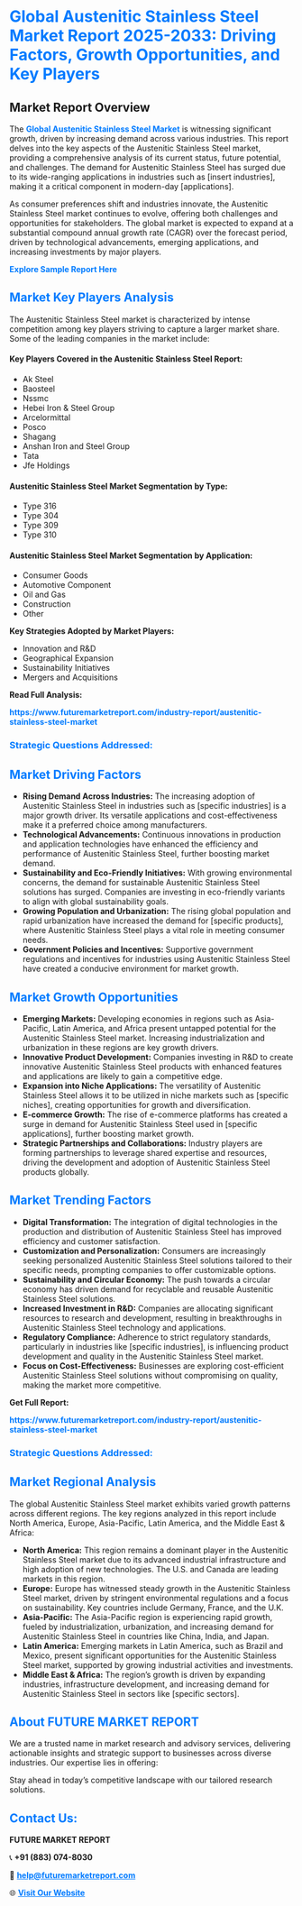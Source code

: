 <h1 style="color: #007BFF;">Global Austenitic Stainless Steel Market Report 2025-2033: Driving Factors, Growth Opportunities, and Key Players</h1>

<section id="overview">
<h2>Market Report Overview</h2>
<p>The <a href="https://www.futuremarketreport.com/industry-report/austenitic-stainless-steel-market" style="color: #007BFF; text-decoration: none;"><strong>Global Austenitic Stainless Steel Market</strong></a> is witnessing significant growth, driven by increasing demand across various industries. This report delves into the key aspects of the Austenitic Stainless Steel market, providing a comprehensive analysis of its current status, future potential, and challenges. The demand for Austenitic Stainless Steel has surged due to its wide-ranging applications in industries such as [insert industries], making it a critical component in modern-day [applications].</p>
<p>As consumer preferences shift and industries innovate, the Austenitic Stainless Steel market continues to evolve, offering both challenges and opportunities for stakeholders. The global market is expected to expand at a substantial compound annual growth rate (CAGR) over the forecast period, driven by technological advancements, emerging applications, and increasing investments by major players.</p>
</section>

<section id="overview">
<p><a href="https://www.futuremarketreport.com/request-sample/reportId=30779" style="color: #007BFF; text-decoration: none;"><strong>Explore Sample Report Here</strong></a></p>
</section>

<section id="key-players">
<h2 style="color: #007BFF;">Market Key Players Analysis</h2>
<p>The Austenitic Stainless Steel market is characterized by intense competition among key players striving to capture a larger market share. Some of the leading companies in the market include:</p>
<h4>Key Players Covered in the Austenitic Stainless Steel Report:</h4>
<ul><li>Ak Steel</li><li>Baosteel</li><li>Nssmc</li><li>Hebei Iron &amp; Steel Group</li><li>Arcelormittal</li><li>Posco</li><li>Shagang</li><li>Anshan Iron and Steel Group</li><li>Tata</li><li>Jfe Holdings</li></ul>
<h4>Austenitic Stainless Steel Market Segmentation by Type:</h4>
<ul><li>Type 316</li><li>Type 304</li><li>Type 309</li><li>Type 310</li></ul>

<h4>Austenitic Stainless Steel Market Segmentation by Application:</h4>
<ul><li>Consumer Goods</li><li>Automotive Component</li><li>Oil and Gas</li><li>Construction</li><li>Other</li></ul>
<p><strong>Key Strategies Adopted by Market Players:</strong></p>
<ul>
<li>Innovation and R&D</li>
<li>Geographical Expansion</li>
<li>Sustainability Initiatives</li>
<li>Mergers and Acquisitions</li>
</ul>
</section>

<section>
<p><strong>Read Full Analysis: </strong></p><a href="https://www.futuremarketreport.com/industry-report/austenitic-stainless-steel-market" style="color: #007BFF; text-decoration: none;"><strong>https://www.futuremarketreport.com/industry-report/austenitic-stainless-steel-market</strong></a>
<h3 style="color: #007BFF;">Strategic Questions Addressed:</h3>
</section>

<section id="driving-factors">
<h2 style="color: #007BFF;">Market Driving Factors</h2>
<ul>
<li><strong>Rising Demand Across Industries:</strong> The increasing adoption of Austenitic Stainless Steel in industries such as [specific industries] is a major growth driver. Its versatile applications and cost-effectiveness make it a preferred choice among manufacturers.</li>
<li><strong>Technological Advancements:</strong> Continuous innovations in production and application technologies have enhanced the efficiency and performance of Austenitic Stainless Steel, further boosting market demand.</li>
<li><strong>Sustainability and Eco-Friendly Initiatives:</strong> With growing environmental concerns, the demand for sustainable Austenitic Stainless Steel solutions has surged. Companies are investing in eco-friendly variants to align with global sustainability goals.</li>
<li><strong>Growing Population and Urbanization:</strong> The rising global population and rapid urbanization have increased the demand for [specific products], where Austenitic Stainless Steel plays a vital role in meeting consumer needs.</li>
<li><strong>Government Policies and Incentives:</strong> Supportive government regulations and incentives for industries using Austenitic Stainless Steel have created a conducive environment for market growth.</li>
</ul>
</section>

<section id="growth-opportunities">
<h2 style="color: #007BFF;">Market Growth Opportunities</h2>
<ul>
<li><strong>Emerging Markets:</strong> Developing economies in regions such as Asia-Pacific, Latin America, and Africa present untapped potential for the Austenitic Stainless Steel market. Increasing industrialization and urbanization in these regions are key growth drivers.</li>
<li><strong>Innovative Product Development:</strong> Companies investing in R&D to create innovative Austenitic Stainless Steel products with enhanced features and applications are likely to gain a competitive edge.</li>
<li><strong>Expansion into Niche Applications:</strong> The versatility of Austenitic Stainless Steel allows it to be utilized in niche markets such as [specific niches], creating opportunities for growth and diversification.</li>
<li><strong>E-commerce Growth:</strong> The rise of e-commerce platforms has created a surge in demand for Austenitic Stainless Steel used in [specific applications], further boosting market growth.</li>
<li><strong>Strategic Partnerships and Collaborations:</strong> Industry players are forming partnerships to leverage shared expertise and resources, driving the development and adoption of Austenitic Stainless Steel products globally.</li>
</ul>
</section>

<section id="trending-factors">
<h2 style="color: #007BFF;">Market Trending Factors</h2>
<ul>
<li><strong>Digital Transformation:</strong> The integration of digital technologies in the production and distribution of Austenitic Stainless Steel has improved efficiency and customer satisfaction.</li>
<li><strong>Customization and Personalization:</strong> Consumers are increasingly seeking personalized Austenitic Stainless Steel solutions tailored to their specific needs, prompting companies to offer customizable options.</li>
<li><strong>Sustainability and Circular Economy:</strong> The push towards a circular economy has driven demand for recyclable and reusable Austenitic Stainless Steel solutions.</li>
<li><strong>Increased Investment in R&D:</strong> Companies are allocating significant resources to research and development, resulting in breakthroughs in Austenitic Stainless Steel technology and applications.</li>
<li><strong>Regulatory Compliance:</strong> Adherence to strict regulatory standards, particularly in industries like [specific industries], is influencing product development and quality in the Austenitic Stainless Steel market.</li>
<li><strong>Focus on Cost-Effectiveness:</strong> Businesses are exploring cost-efficient Austenitic Stainless Steel solutions without compromising on quality, making the market more competitive.</li>
</ul>
</section>

<section>
<p><strong>Get Full Report: </strong></p><a href="https://www.futuremarketreport.com/industry-report/austenitic-stainless-steel-market" style="color: #007BFF; text-decoration: none;"><strong>https://www.futuremarketreport.com/industry-report/austenitic-stainless-steel-market</strong></a>
<h3 style="color: #007BFF;">Strategic Questions Addressed:</h3>
</section>


<section id="regional-analysis">
<h2 style="color: #007BFF;">Market Regional Analysis</h2>
<p>The global Austenitic Stainless Steel market exhibits varied growth patterns across different regions. The key regions analyzed in this report include North America, Europe, Asia-Pacific, Latin America, and the Middle East & Africa:</p>
<ul>
<li><strong>North America:</strong> This region remains a dominant player in the Austenitic Stainless Steel market due to its advanced industrial infrastructure and high adoption of new technologies. The U.S. and Canada are leading markets in this region.</li>
<li><strong>Europe:</strong> Europe has witnessed steady growth in the Austenitic Stainless Steel market, driven by stringent environmental regulations and a focus on sustainability. Key countries include Germany, France, and the U.K.</li>
<li><strong>Asia-Pacific:</strong> The Asia-Pacific region is experiencing rapid growth, fueled by industrialization, urbanization, and increasing demand for Austenitic Stainless Steel in countries like China, India, and Japan.</li>
<li><strong>Latin America:</strong> Emerging markets in Latin America, such as Brazil and Mexico, present significant opportunities for the Austenitic Stainless Steel market, supported by growing industrial activities and investments.</li>
<li><strong>Middle East & Africa:</strong> The region’s growth is driven by expanding industries, infrastructure development, and increasing demand for Austenitic Stainless Steel in sectors like [specific sectors].</li>
</ul>
</section>

<footer>
<h2 style="color: #007BFF;">About FUTURE MARKET REPORT</h2>
<p>We are a trusted name in market research and advisory services, delivering actionable insights and strategic support to businesses across diverse industries. Our expertise lies in offering:</p>

<p>Stay ahead in today’s competitive landscape with our tailored research solutions.</p>

<h2 style="color: #007BFF;">Contact Us:</h2>
<p><strong>FUTURE MARKET REPORT</strong></p>
<p>📞 <strong>+91 (883) 074-8030</strong></p>
<p>📧 <strong><a href="mailto:help@futuremarketreport.com" style="color: #007BFF;">help@futuremarketreport.com</a></strong></p>
<p>🌐 <strong><a href="https://www.futuremarketreport.com/" style="color: #007BFF;">Visit Our Website</a></strong></p>
</footer>